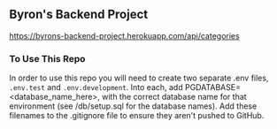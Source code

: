 ## Byron's Backend Project

https://byrons-backend-project.herokuapp.com/api/categories

### To Use This Repo

In order to use this repo you will need to create two separate .env files, `.env.test` and `.env.development`. Into each, add PGDATABASE=<database_name_here>, with the correct database name for that environment (see /db/setup.sql for the database names). Add these filenames to the .gitignore file to ensure they aren't pushed to GitHub.
